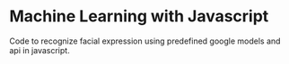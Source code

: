 # Machine Learning with Javascript
  Code to recognize facial expression using predefined google models and api in javascript.
